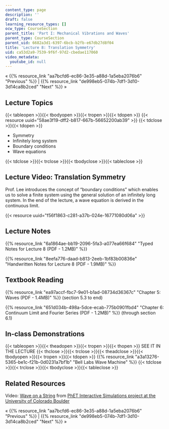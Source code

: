 ```yaml
---
content_type: page
description: ''
draft: false
learning_resource_types: []
ocw_type: CourseSection
parent_title: 'Part I: Mechanical Vibrations and Waves'
parent_type: CourseSection
parent_uid: 6682a3d1-6397-6bcb-b2fb-e67db27d8f04
title: 'Lecture 8: Translation Symmetry'
uid: ca53d2a9-7539-9f6f-97d2-cbedae117060
video_metadata:
  youtube_id: null
---
```

« {{% resource_link "aa7bcfd6-ec86-3e35-a88d-1a5eba2076b6" "Previous" %}} | {{% resource_link "de998eb5-074b-7df1-3d10-3d14ca8b2ced" "Next" %}} »

## Lecture Topics

{{< tableopen >}}{{< tbodyopen >}}{{< tropen >}}{{< tdopen >}}
{{< resource uuid="58ae3f19-dff2-b817-667b-56652200ab39" >}}
{{< tdclose >}}{{< tdopen >}}

- Symmetry
- Infinitely long system
- Boundary conditions
- Wave equations

{{< tdclose >}}{{< trclose >}}{{< tbodyclose >}}{{< tableclose >}}

## Lecture Video: Translation Symmetry

Prof. Lee introduces the concept of “boundary conditions” which enables us to solve a finite system using the general solution of an infinitely long system. In the end of the lecture, a wave equation is derived in the continuous limit.

{{< resource uuid="f56f1863-c281-a37b-024e-16771080d06a" >}}

## Lecture Notes

{{% resource_link "6a1864ae-bb19-2096-5fa3-a077ea66f684" "Typed Notes for Lecture 8 (PDF - 1.2MB)" %}}

{{% resource_link "8eefa776-daad-b813-2eeb-1bf83b00836e" "Handwritten Notes for Lecture 8 (PDF - 1.9MB)" %}}

## Textbook Reading

{{% resource_link "ea97accf-fbc7-9e01-b1ad-08734d36367c" "Chapter 5: Waves (PDF - 1.4MB)" %}} (section 5.3 to end) 

{{% resource_link "651d034b-498a-5dce-ecab-775b0901fbd4" "Chapter 6: Continuum Limit and Fourier Series (PDF - 1.2MB)" %}} (through section 6.1) 

## In-class Demonstrations

{{< tableopen >}}{{< theadopen >}}{{< tropen >}}{{< thopen >}}
SEE IT IN THE LECTURE
{{< thclose >}}{{< trclose >}}{{< theadclose >}}{{< tbodyopen >}}{{< tropen >}}{{< tdopen >}}
{{% resource_link "a3a13276-5365-be1c-f21b-0d0231a7bf1b" "Bell Labs Wave Machine" %}}
{{< tdclose >}}{{< trclose >}}{{< tbodyclose >}}{{< tableclose >}}

## Related Resources

Video: [Wave on a String](http://phet.colorado.edu/sims/wave-on-a-string/wave-on-a-string_en.html) from [PhET Interactive Simulations project at the University of Colorado Boulder](https://phet.colorado.edu/)

« {{% resource_link "aa7bcfd6-ec86-3e35-a88d-1a5eba2076b6" "Previous" %}} | {{% resource_link "de998eb5-074b-7df1-3d10-3d14ca8b2ced" "Next" %}} »